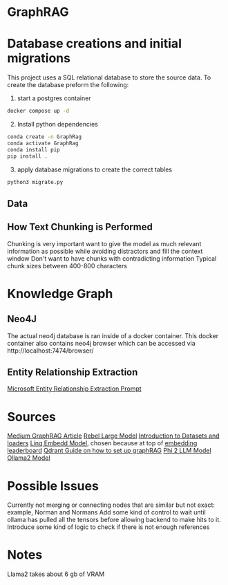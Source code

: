 # GraphRAG
# Database creations and initial migrations
This project uses a SQL relational database to store the source data.
To create the database preform the following:

1. start a postgres container 
```bash
docker compose up -d
```
2. Install python dependencies
```bash
conda create -n GraphRag
conda activate GraphRag
conda install pip
pip install .
```
3. apply database migrations to create the correct tables
```bash
python3 migrate.py
```

## Data
## How Text Chunking is Performed
Chunking is very important
want to give the model as much relevant information as possible while avoiding distractors and fill the context window
Don't want to have chunks with contradicting information
Typical chunk sizes between 400-800 characters


# Knowledge Graph
## Neo4J
The actual neo4j database is ran inside of a docker container.
This docker container also contains neo4j browser which can be accessed via http://localhost:7474/browser/

## Entity Relationship Extraction
[Microsoft Entity Relationship Extraction Prompt](https://github.com/microsoft/graphrag/blob/main/graphrag/prompt_tune/prompt/entity_relationship.py#L6)


# Sources
[Medium GraphRAG Article](https://medium.com/@zilliz_learn/graphrag-explained-enhancing-rag-with-knowledge-graphs-3312065f99e1)
[Rebel Large Model](https://huggingface.co/Babelscape/rebel-large)
[Introduction to Datasets and loaders](https://www.youtube.com/watch?v=mDEoJhQEIuY)
[Linq Embedd Model](https://huggingface.co/Linq-AI-Research/Linq-Embed-Mistral), chosen because at top of [embedding leaderboard](https://huggingface.co/spaces/mteb/leaderboard)
[Qdrant Guide on how to set up graphRAG](https://qdrant.tech/documentation/examples/graphrag-qdrant-neo4j)
[Phi 2 LLM Model](https://huggingface.co/microsoft/phi-2)
[Ollama2 Model](https://www.llama.com/llama2/)

# Possible Issues
Currently not merging or connecting nodes that are similar but not exact: example, Norman and Normans
Add some kind of control to wait until ollama has pulled all the tensors before allowing backend to make hits to it.
Introduce some kind of logic to check if there is not enough references

# Notes
Llama2 takes about 6 gb of VRAM